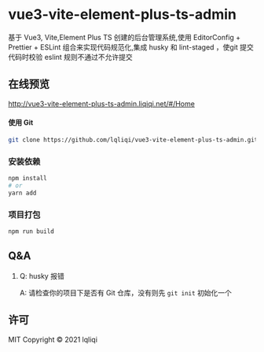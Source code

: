 # vue3-vite-element-plus-ts-admin
基于 Vue3, Vite,Element Plus TS 创建的后台管理系统,使用 EditorConfig + Prettier + ESLint 组合来实现代码规范化,集成 husky 和 lint-staged ，使git 提交代码时校验 eslint 规则不通过不允许提交

## 在线预览
http://vue3-vite-element-plus-ts-admin.liqiqi.net/#/Home

#### 使用 Git
```sh
git clone https://github.com/lqliqi/vue3-vite-element-plus-ts-admin.git
```

### 安装依赖

```sh
npm install
# or
yarn add
```

### 项目打包

```sh
npm run build
```

## Q&A
1. Q: husky 报错  

   A: 请检查你的项目下是否有 Git 仓库，没有则先 `git init` 初始化一个

## 许可

MIT Copyright © 2021 lqliqi

